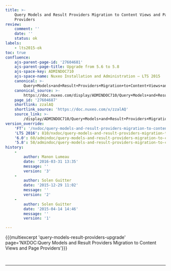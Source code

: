 ```yaml
---
title: >-
    Query Models and Result Providers Migration to Content Views and Page
    Providers
review:
    comment: ''
    date: ''
    status: ok
labels:
    - lts2015-ok
toc: true
confluence:
    ajs-parent-page-id: '27604681'
    ajs-parent-page-title: Upgrade from 5.6 to 5.8
    ajs-space-key: ADMINDOC710
    ajs-space-name: Nuxeo Installation and Administration — LTS 2015
    canonical: >-
        Query+Models+and+Result+Providers+Migration+to+Content+Views+and+Page+Providers
    canonical_source: >-
        https://doc.nuxeo.com/display/ADMINDOC710/Query+Models+and+Result+Providers+Migration+to+Content+Views+and+Page+Providers
    page_id: '27604687'
    shortlink: zzalAQ
    shortlink_source: 'https://doc.nuxeo.com/x/zzalAQ'
    source_link: >-
        /display/ADMINDOC710/Query+Models+and+Result+Providers+Migration+to+Content+Views+and+Page+Providers
version_override:
    'FT': '/nxdoc/query-models-and-result-providers-migration-to-content-views-and-page-providers'
    'LTS 2016': 810/nxdoc/query-models-and-result-providers-migration-to-content-views-and-page-providers
    '6.0': 60/admindoc/query-models-and-result-providers-migration-to-content-views-and-page-providers
    '5.8': 58/admindoc/query-models-and-result-providers-migration-to-content-views-and-page-providers
history:
    -
        author: Manon Lumeau
        date: '2016-03-31 13:35'
        message: ''
        version: '3'
    -
        author: Solen Guitter
        date: '2015-12-29 11:02'
        message: ''
        version: '2'
    -
        author: Solen Guitter
        date: '2015-04-14 14:46'
        message: ''
        version: '1'

---
```

{{{multiexcerpt 'query-models-result-providers-upgrade' page='NXDOC:Query Models and Result Providers Migration to Content Views and Page Providers'}}}

&nbsp;

* * *

